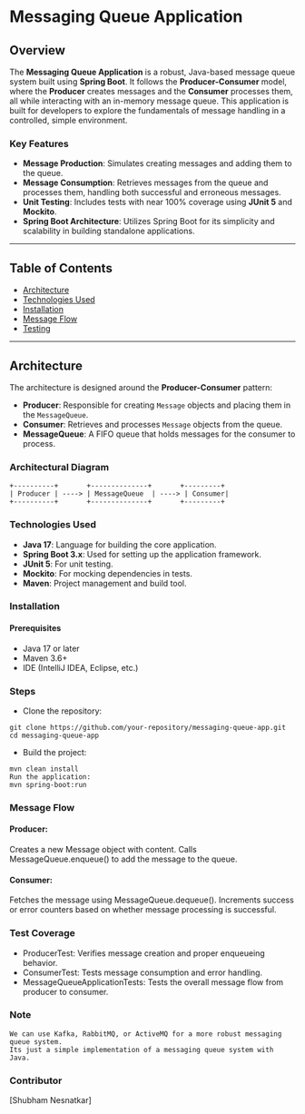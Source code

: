 # Messaging Queue Application

## Overview

The **Messaging Queue Application** is a robust, Java-based message queue system built using **Spring Boot**. It follows the **Producer-Consumer** model, where the **Producer** creates messages and the **Consumer** processes them, all while interacting with an in-memory message queue. This application is built for developers to explore the fundamentals of message handling in a controlled, simple environment.

### Key Features

- **Message Production**: Simulates creating messages and adding them to the queue.
- **Message Consumption**: Retrieves messages from the queue and processes them, handling both successful and erroneous messages.
- **Unit Testing**: Includes tests with near 100% coverage using **JUnit 5** and **Mockito**.
- **Spring Boot Architecture**: Utilizes Spring Boot for its simplicity and scalability in building standalone applications.

---

## Table of Contents

- [Architecture](#architecture)
- [Technologies Used](#technologies-used)
- [Installation](#installation)
- [Message Flow](#message-flow)
- [Testing](#testing)
---

## Architecture

The architecture is designed around the **Producer-Consumer** pattern:

- **Producer**: Responsible for creating `Message` objects and placing them in the `MessageQueue`.
- **Consumer**: Retrieves and processes `Message` objects from the queue.
- **MessageQueue**: A FIFO queue that holds messages for the consumer to process.

### Architectural Diagram

```plaintext
+----------+       +--------------+       +---------+
| Producer | ----> | MessageQueue  | ----> | Consumer|
+----------+       +--------------+       +---------+
```
### Technologies Used
- **Java 17**: Language for building the core application.
- **Spring Boot 3.x**: Used for setting up the application framework.
- **JUnit 5**: For unit testing.
- **Mockito**: For mocking dependencies in tests.
- **Maven**: Project management and build tool.

### Installation
#### Prerequisites
- Java 17 or later
- Maven 3.6+
- IDE (IntelliJ IDEA, Eclipse, etc.)

### Steps
- Clone the repository:

```
git clone https://github.com/your-repository/messaging-queue-app.git
cd messaging-queue-app
```
- Build the project:
```
mvn clean install
Run the application:
mvn spring-boot:run
```
### Message Flow
#### Producer:
Creates a new Message object with content.
Calls MessageQueue.enqueue() to add the message to the queue.
#### Consumer:
Fetches the message using MessageQueue.dequeue().
Increments success or error counters based on whether message processing is successful.

### Test Coverage
- ProducerTest: Verifies message creation and proper enqueueing behavior.
- ConsumerTest: Tests message consumption and error handling.
- MessageQueueApplicationTests: Tests the overall message flow from producer to consumer.

### Note
```
We can use Kafka, RabbitMQ, or ActiveMQ for a more robust messaging queue system.
Its just a simple implementation of a messaging queue system with Java.
```
### Contributor
[Shubham Nesnatkar]